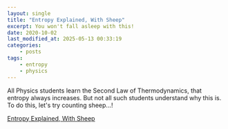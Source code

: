 ```yaml
---
layout: single
title: "Entropy Explained, With Sheep"
excerpt: You won't fall asleep with this!
date: 2020-10-02
last_modified_at: 2025-05-13 00:33:19
categories:
    - posts
tags:
    - entropy
    - physics
---
```


All Physics students learn the Second Law of Thermodynamics, that entropy always increases.
But not all such students understand why this is. To do this, let's try counting sheep...!

[Entropy Explained, With Sheep](https://aatishb.com/entropy/)
